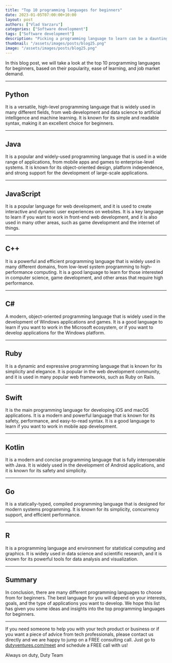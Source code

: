 ```yaml
---
title: "Top 10 programming languages for beginners"
date: 2023-01-05T07:00:00+10:00
layout: post
authors: ["Vlad Varzaru"]
categories: ["Software development"]
tags: ["Software development"]
description: "Picking a programming language to learn can be a daunting task, especially for beginners. There are many different languages to choose from, each with its strengths and weaknesses."
thumbnail: "/assets/images/posts/blog25.png"
image: "/assets/images/posts/blog25.png"
---
```


In this blog post, we will take a look at the top 10 programming languages for beginners, based on their popularity, ease of learning, and job market demand.

----------------------

## Python
It is a versatile, high-level programming language that is widely used in many different fields, from web development and data science to artificial intelligence and machine learning. It is known for its simple and readable syntax, making it an excellent choice for beginners.

----------------------

## Java
It is a popular and widely-used programming language that is used in a wide range of applications, from mobile apps and games to enterprise-level systems. It is known for its object-oriented design, platform independence, and strong support for the development of large-scale applications.

----------------------

## JavaScript
It is a popular language for web development, and it is used to create interactive and dynamic user experiences on websites. It is a key language to learn if you want to work in front-end web development, and it is also used in many other areas, such as game development and the internet of things.

----------------------

## C++
It is a powerful and efficient programming language that is widely used in many different domains, from low-level system programming to high-performance computing. It is a good language to learn for those interested in computer science, game development, and other areas that require high performance.

----------------------

## C#
A modern, object-oriented programming language that is widely used in the development of Windows applications and games. It is a good language to learn if you want to work in the Microsoft ecosystem, or if you want to develop applications for the Windows platform.

----------------------

## Ruby
It is a dynamic and expressive programming language that is known for its simplicity and elegance. It is popular in the web development community, and it is used in many popular web frameworks, such as Ruby on Rails.

----------------------

## Swift
It is the main programming language for developing iOS and macOS applications. It is a modern and powerful language that is known for its safety, performance, and easy-to-read syntax. It is a good language to learn if you want to work in mobile app development.

----------------------

## Kotlin
It is a modern and concise programming language that is fully interoperable with Java. It is widely used in the development of Android applications, and it is known for its safety and simplicity.

----------------------

## Go
It is a statically-typed, compiled programming language that is designed for modern systems programming. It is known for its simplicity, concurrency support, and efficient performance.

----------------------

## R
It is a programming language and environment for statistical computing and graphics. It is widely used in data science and scientific research, and it is known for its powerful tools for data analysis and visualization.

----------------------

## Summary 
In conclusion, there are many different programming languages to choose from for beginners. The best language for you will depend on your interests, goals, and the type of applications you want to develop. We hope this list has given you some ideas and insights into the top programming languages for beginners.

----------------------

If you need someone to help you with your tech product or business or if you want a piece of advice from tech professionals, please contact us directly and we are happy to jump on a FREE consulting call.
Just go to [dutyventures.com/meet](https://calendly.com/rusucosmin/30min) and schedule a FREE call with us!


Always on duty,
Duty Team
